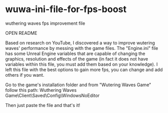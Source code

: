 # wuwa-ini-file-for-fps-boost
wuthering waves fps improvement file

OPEN README

Based on research on YouTube, I discovered a way to improve wutering waves' performance by messing with the game files. 
The "Engine.ini" file has some Unreal Engine variables that are capable of changing the graphics, resolution and effects of 
the game (in fact it does not have variables within this file, you must add them based on your knowledge). I left this file 
with the best options to gain more fps, you can change and add others if you want.

Go to the game's installation folder and from "Wutering Waves Game" follow this path:
Wuthering Waves Game\Client\Saved\Config\WindowsNoEditor

Then just paste the file and that's it!
